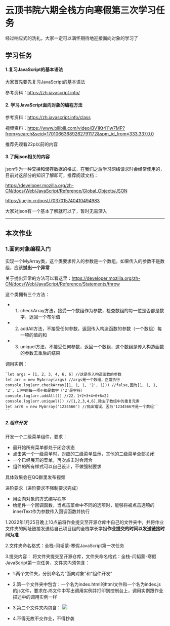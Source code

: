 # 云顶书院六期全栈方向寒假第三次学习任务
经过响应式的洗礼，大家一定可以满怀期待地迎接面向对象的学习了

## 学习任务

#### 1.复习JavaScript的基本语法
大家首先要先复习JavaScript的基本语法

参考资料：https://zh.javascript.info/

#### 2. 学习JavaScript面向对象的编程方法
参考资料：https://zh.javascript.info/class

视频资料：https://www.bilibili.com/video/BV1Kt411w7MP?from=search&seid=17010663689262791172&spm_id_from=333.337.0.0

推荐先观看22p以前的内容

#### 3.了解json相关的内容

json作为一种交换和储存数据的格式，在我们之后学习网络请求时会经常使用的，目前对这部分的知识了解即可，推荐阅读文档：

https://developer.mozilla.org/zh-CN/docs/Web/JavaScript/Reference/Global_Objects/JSON

https://juejin.cn/post/7037015740410494983

大家对json有一个基本了解就可以了，暂时无需深入

------



## 本次作业
### 1.面向对象编程入门

实现一个MyArray类，这个类要求传入的参数是一个数组，如果传入的参数不是数组，应该**抛出一个异常**

关于抛出异常的方法可以看这里：https://developer.mozilla.org/zh-CN/docs/Web/JavaScript/Reference/Statements/throw

这个类拥有三个方法：

* 1. checkArray方法，接受一个数组作为参数，检查数组的每一位是否都是数字，返回一个布尔值
* 2. addAll方法，不接受任何参数，返回传入构造函数的参数（一个数组）每一项的值的和
* 3. uniquel方法，不接受任何参数，返回一个数组，这个数组是传入构造函数的参数去重后的结果

调用实例：

	`let args = [1, 2, 3, 4, 6, 6] //这是传入构造函数的参数
	let arr = new MyArray(args) //args是一个数组，正常执行
	console.log(arr.checkArray([1, 1, 1, '2', 1])) //false,因为[1, 1, 1, '2', 1]中的每一项不都是数字（'2'是字符）
	console.log(arr.addAll()) //22，1+2+3+4+6+6=22
	console.log(arr.uniquel()) //[1,2,3,4,6],除去了数组中的重复元素
	let arr0 = new MyArray('1234566') //抛出错误，因为'1234566不是一个数组'`
	``

##### 2.组件开发

开发一个二级菜单组件，要求：

* 最开始所有菜单都处于闭合状态
* 点击某一个一级菜单时，对应的二级菜单显示，其他的二级菜单全部关闭
* 一个已经展开的菜单，再次点击时会闭合
* 组件的所有样式可以自己设计，不做强制要求

具体效果会在QQ群里发布视频

进阶要求（进阶要求不强制要求完成）

* 用面向对象的方式编写程序
* 给组件一个回调函数，当点击菜单中不同的选项时，能够将被点击选项的innerText作为参数传入回调函数并执行


1.2022年1月25日晚上10点前将作业提交至开源仓库中自己的文件夹中，并将作业文件夹的网址链接发送给自己项目组的全栈学长学姐**作业提交的时间以发送链接时间为准**

2.文件夹命名格式：全栈-闫韬蒙-寒假JavaScript第一次任务

3.提交内容： 将文件夹提交至开源仓库，文件夹命名格式：全栈-闫韬蒙-寒假JavaScript第一次任务，文件夹内须包含：

* 1.两个文件夹，分别命名为“面向对象”和“组件开发”
* 2.第一个文件夹中包含：一个名为index.html的html文件和一个名为index.js的js文件，要求在JS文件中写出调用实例并打印到控制台上，调用实例跟作业描述中的调用实例一样

* 3.第二个文件夹内包含：
![](https://beyondclouds.oss-cn-beijing.aliyuncs.com/blog/images/b39646a0-d7f6-4bf6-b06a-8e68148590b4.png)

* 4.不得无故不交作业，不得抄袭